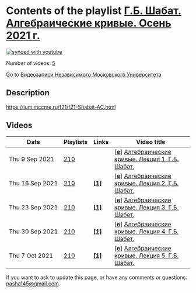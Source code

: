 # Contents of the playlist [Г.Б. Шабат. Алгебраические кривые. Осень 2021 г.](https://www.youtube.com/playlist?list=PLp9ABVh6_x4HrGcN0_4uJXD9S1otP6Fe1)

[![synced with youtube](https://img.shields.io/github/last-commit/mathphysschool/mathphysschool.github.io/autoupdate1?label=synced%20with%20youtube)](#)

Number of videos: [5](#videos)

Go to [Видеозаписи Независимого Московского Университета](../README.md)

## Description

<https://ium.mccme.ru/f21/f21-Shabat-AC.html>

## Videos

|Date|Playlists|Links|Video title|
|---|---|---|---|
| Thu&nbsp;9&nbsp;Sep&nbsp;2021 | [210](../playlists/210 "Г.Б. Шабат. Алгебраические кривые. Осень 2021 г.") |  | [[**e**](https://studio.youtube.com/video/OVYkDJEjxXo/edit "Edit")] [Алгебраические кривые. Лекция 1. Г.Б. Шабат.](https://www.youtube.com/watch?v=OVYkDJEjxXo&list=PLp9ABVh6_x4HrGcN0_4uJXD9S1otP6Fe1 "Спецкурс для 2 курса и старше.") |
| Thu&nbsp;16&nbsp;Sep&nbsp;2021 | [210](../playlists/210 "Г.Б. Шабат. Алгебраические кривые. Осень 2021 г.") | [**[1]**](https://ium.mccme.ru/f21/f21-Shabat-AC.html) | [[**e**](https://studio.youtube.com/video/DttIiHbAaEQ/edit "Edit")] [Алгебраические кривые. Лекция 2. Г.Б. Шабат.](https://www.youtube.com/watch?v=DttIiHbAaEQ&list=PLp9ABVh6_x4HrGcN0_4uJXD9S1otP6Fe1 "Спецкурс для 2 курса и старше.&#013;Страница курса: https://ium.mccme.ru/f21/f21-Shabat-AC.html") |
| Thu&nbsp;23&nbsp;Sep&nbsp;2021 | [210](../playlists/210 "Г.Б. Шабат. Алгебраические кривые. Осень 2021 г.") | [**[1]**](https://ium.mccme.ru/f21/f21-Shabat-AC.html) | [[**e**](https://studio.youtube.com/video/WasoompdTbk/edit "Edit")] [Алгебраические кривые. Лекция 3. Г.Б. Шабат.](https://www.youtube.com/watch?v=WasoompdTbk&list=PLp9ABVh6_x4HrGcN0_4uJXD9S1otP6Fe1 "Спецкурс для 2 курса и старше.&#013;Страница курса: https://ium.mccme.ru/f21/f21-Shabat-AC.html") |
| Thu&nbsp;30&nbsp;Sep&nbsp;2021 | [210](../playlists/210 "Г.Б. Шабат. Алгебраические кривые. Осень 2021 г.") | [**[1]**](https://ium.mccme.ru/f21/f21-Shabat-AC.html) | [[**e**](https://studio.youtube.com/video/pODhonyffRk/edit "Edit")] [Алгебраические кривые. Лекция 4. Г.Б. Шабат.](https://www.youtube.com/watch?v=pODhonyffRk&list=PLp9ABVh6_x4HrGcN0_4uJXD9S1otP6Fe1 "Спецкурс для 2 курса и старше.&#013;Страница курса: https://ium.mccme.ru/f21/f21-Shabat-AC.html") |
| Thu&nbsp;7&nbsp;Oct&nbsp;2021 | [210](../playlists/210 "Г.Б. Шабат. Алгебраические кривые. Осень 2021 г.") | [**[1]**](https://ium.mccme.ru/f21/f21-Shabat-AC.html) | [[**e**](https://studio.youtube.com/video/Mixpg3XIwKI/edit "Edit")] [Алгебраические кривые. Лекция 5. Г.Б. Шабат.](https://www.youtube.com/watch?v=Mixpg3XIwKI&list=PLp9ABVh6_x4HrGcN0_4uJXD9S1otP6Fe1 "Спецкурс для 2 курса и старше.&#013;Страница курса: https://ium.mccme.ru/f21/f21-Shabat-AC.html") |


 If you want to ask to update this page, or have any comments or questions: <pasha145@gmail.com>.